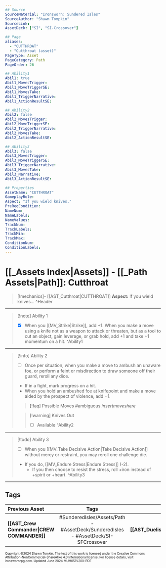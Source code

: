 ```yaml
---
## Source
SourceMaterial: "Ironsworn: Sundered Isles"
SourceAuthor: "Shawn Tompkin"
SourceLink: 
AssetDeck: ["SI", "SI-Crossover"]

## Page
aliases:
  - "CUTTHROAT"
  - "Cutthroat (asset)"
PageType: Asset
PageCategory: Path
PageOrder: 26

## Ability1
Abil1: true
Abil1_MovesTrigger: 
Abil1_MoveTriggerSE: 
Abil1_MovesTake: 
Abil1_TriggerNarrative: 
Abil1_ActionResultSE: 

## Ability2
Abil2: false
Abil2_MovesTrigger: 
Abil2_MoveTriggerSE: 
Abil2_TriggerNarrative: 
Abil2_MovesTake: 
Abil2_ActionResultSE: 

## Ability3
Abil3: false
Abil3_MovesTrigger: 
Abil3_MoveTriggerSE: 
Abil3_TriggerNarrative: 
Abil3_MovesTake: 
Abil3_Narrative: 
Abil3_ActionResultSE: 

## Properties
AssetName: "CUTTHROAT"
GameplayRole: 
Aspect: "If you wield knives."
PreReqCondition: 
NameNum: 
NameLabels: 
NameValues: 
TrackNum: 
TrackLabels: 
TrackMin: 
TrackMax: 
ConditionNum: 
ConditionLabels: 
---
```

# [[_Assets Index|Assets]] - [[_Path Assets|Path]]: Cutthroat

> [!mechanics]- [[AST_Cutthroat|CUTTHROAT]]
> **Aspect:** If you wield knives…  ^Header
 ___
> [!note] Ability 1
> - [x] When you [[MV_Strike|Strike]], add +1. When you make a move using a knife not as a weapon to attack or threaten, but as a tool to cut an object, gain leverage, or grab hold, add +1 and take +1 momentum on a hit. ^Ability1
___
> [!info] Ability 2
> - [ ] Once per situation, when you make a move to ambush an unaware foe, or perform a feint or misdirection to draw someone off their guard, reroll any dice. 
> - If in a fight, mark progress on a hit.
> - When you hold an ambushed foe at knifepoint and make a move aided by the prospect of violence, add +1. 
> > [!faq] Possible Moves
> > #ambiguous _insertmoveshere_
> 
> > [!warning] Knives Out
> > - [ ] Available ^Ability2
___
> [!todo] Ability 3
> - [ ] When you [[MV_Take Decisive Action|Take Decisive Action]] without mercy or restraint, you may reroll one challenge die.
> - If you do, [[MV_Endure Stress|Endure Stress]] (-2).
> 	- If you then choose to resist the stress, roll +iron instead of +spirit or +heart. ^Ability3
___
## Tags

| Previous Asset | Tags | Next Asset |
| :--- | :---: | ---: |
| **[[AST_Crew Commander\|CREW COMMANDER]]** | #SunderedIsles/Assets/Path - #AssetDeck/SunderedIsles - #AssetDeck/SI-SFCrossover | **[[AST_Duelist\|DUELIST]]** |

<font size=-2>Copyright ©2024 Shawn Tomkin. The text of this work is licensed under the Creative Commons Attribution-NonCommercial-ShareAlike 4.0 International license. For license details, visit ironswornrpg.com. Updated June 2024 MUH051V200-PDF</font>